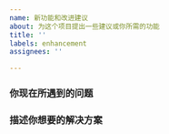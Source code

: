```yaml
---
name: 新功能和改进建议
about: 为这个项目提出一些建议或你所需的功能
title: ''
labels: enhancement
assignees: ''

---
```


### 你现在所遇到的问题


### 描述你想要的解决方案
